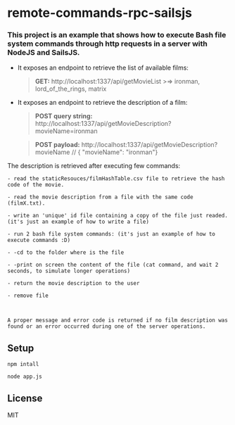 # remote-commands-rpc-sailsjs

 ### This project is an example that shows how to execute Bash file system commands  through http requests in a server with NodeJS and SailsJS.

- It exposes an endpoint to retrieve the list of available films:
	> **GET:** http://localhost:1337/api/getMovieList  >=> ironman, lord_of_the_rings, matrix


- It exposes an endpoint to retrieve the description of a film:
	> **POST query string:**  http://localhost:1337/api/getMovieDescription?movieName=ironman

	> **POST payload:**  http://localhost:1337/api/getMovieDescription?movieName // { "movieName": "ironman"}

The description is retrieved after executing few commands:  

	- read the staticResouces/filmHashTable.csv file to retrieve the hash code of the movie.

	- read the movie description from a file with the same code (filmX.txt).

	- write an 'unique' id file containing a copy of the file just readed. (it's just an example of how to write a file)

	- run 2 bash file system commands: (it's just an example of how to execute commands :D)

	- -cd to the folder where is the file

	- -print on screen the content of the file (cat command, and wait 2 seconds, to simulate longer operations)

	- return the movie description to the user

	- remove file



	A proper message and error code is returned if no film description was found or an error occurred during one of the server operations.

## Setup

`npm intall`

`node app.js`
 
## License

MIT